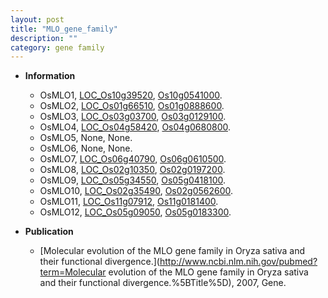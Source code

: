 ```yaml
---
layout: post
title: "MLO_gene_family"
description: ""
category: gene family
---
```


* **Information**  
    + OsMLO1, [LOC_Os10g39520](http://rice.plantbiology.msu.edu/cgi-bin/ORF_infopage.cgi?orf=LOC_Os10g39520), [Os10g0541000](http://rapdb.dna.affrc.go.jp/viewer/gbrowse_details/irgsp1?name=Os10g0541000).
    + OsMLO2, [LOC_Os01g66510](http://rice.plantbiology.msu.edu/cgi-bin/ORF_infopage.cgi?orf=LOC_Os01g66510), [Os01g0888600](http://rapdb.dna.affrc.go.jp/viewer/gbrowse_details/irgsp1?name=Os01g0888600).
    + OsMLO3, [LOC_Os03g03700](http://rice.plantbiology.msu.edu/cgi-bin/ORF_infopage.cgi?orf=LOC_Os03g03700), [Os03g0129100](http://rapdb.dna.affrc.go.jp/viewer/gbrowse_details/irgsp1?name=Os03g0129100).
    + OsMLO4, [LOC_Os04g58420](http://rice.plantbiology.msu.edu/cgi-bin/ORF_infopage.cgi?orf=LOC_Os04g58420), [Os04g0680800](http://rapdb.dna.affrc.go.jp/viewer/gbrowse_details/irgsp1?name=Os04g0680800).
    + OsMLO5, None, None.
    + OsMLO6, None, None.
    + OsMLO7, [LOC_Os06g40790](http://rice.plantbiology.msu.edu/cgi-bin/ORF_infopage.cgi?orf=LOC_Os06g40790), [Os06g0610500](http://rapdb.dna.affrc.go.jp/viewer/gbrowse_details/irgsp1?name=Os06g0610500).
    + OsMLO8, [LOC_Os02g10350](http://rice.plantbiology.msu.edu/cgi-bin/ORF_infopage.cgi?orf=LOC_Os02g10350), [Os02g0197200](http://rapdb.dna.affrc.go.jp/viewer/gbrowse_details/irgsp1?name=Os02g0197200).
    + OsMLO9, [LOC_Os05g34550](http://rice.plantbiology.msu.edu/cgi-bin/ORF_infopage.cgi?orf=LOC_Os05g34550), [Os05g0418100](http://rapdb.dna.affrc.go.jp/viewer/gbrowse_details/irgsp1?name=Os05g0418100).
    + OsMLO10, [LOC_Os02g35490](http://rice.plantbiology.msu.edu/cgi-bin/ORF_infopage.cgi?orf=LOC_Os02g35490), [Os02g0562600](http://rapdb.dna.affrc.go.jp/viewer/gbrowse_details/irgsp1?name=Os02g0562600).
    + OsMLO11, [LOC_Os11g07912](http://rice.plantbiology.msu.edu/cgi-bin/ORF_infopage.cgi?orf=LOC_Os11g07912), [Os11g0181400](http://rapdb.dna.affrc.go.jp/viewer/gbrowse_details/irgsp1?name=Os11g0181400).
    + OsMLO12, [LOC_Os05g09050](http://rice.plantbiology.msu.edu/cgi-bin/ORF_infopage.cgi?orf=LOC_Os05g09050), [Os05g0183300](http://rapdb.dna.affrc.go.jp/viewer/gbrowse_details/irgsp1?name=Os05g0183300).

* **Publication**  
    + [Molecular evolution of the MLO gene family in Oryza sativa and their functional divergence.](http://www.ncbi.nlm.nih.gov/pubmed?term=Molecular evolution of the MLO gene family in Oryza sativa and their functional divergence.%5BTitle%5D), 2007, Gene.


